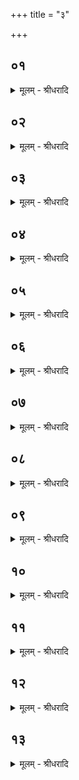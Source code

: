 +++
title = "३"

+++


## ०१
<details><summary>मूलम् - श्रीधरादि</summary>

शौचेयो᳘ ह प्रा᳘चीनयोग्यः॥  
(ऽ) उद्दा᳘लकमा᳘रुणिमा᳘जगाम ब्रह्मो᳘द्यमग्निहोत्रं᳘ व्विविदिषिष्यामी᳘ति॥
</details>

## ०२
<details><summary>मूलम् - श्रीधरादि</summary>

स᳘ होवाच॥  
गौ᳘तम का᳘ ते ऽग्निहोत्री को᳘ व्वत्सः किमु᳘पसृष्टा कि᳘ᳫँ᳘ संय्यो᳘जनं किं᳘ दुह्य᳘मानं किं᳘ दुग्धं कि᳘माह्रिय᳘माणं किम᳘धिश्रितं कि᳘मवज्योत्य᳘मानं कि᳘मद्भिः᳘ प्रत्या᳘नीतं कि᳘मुद्वास्य᳘मानं किमु᳘द्वासितं कि᳘मुन्नीय᳘मानं किमु᳘न्नीतं किमु᳘द्यतं कि᳘ᳫँ᳘ ह्रिय᳘माणं किन्नि᳘गृहीतम्॥
</details>

## ०३
<details><summary>मूलम् - श्रीधरादि</summary>

(ङ्का᳘ᳫँ᳘) का᳘ᳫँ᳘ समि᳘धमा᳘दधासि॥ 
का पूर्व्वा᳘ ऽऽहुतिः किमु᳘पासीषदः किम᳘पैक्षिष्ठाः को᳘त्तरा᳘ ऽऽहुतिः॥
</details>

## ०४
<details><summary>मूलम् - श्रीधरादि</summary>

कि᳘ᳫँ᳘ हुत्वा प्र᳘कम्पयसि॥  
किᳫँ᳭ स्रु᳘चं परिमृ᳘ज्य कूर्च्चे᳘ न्यमार्ज्जीः[[!!]] किं᳘ द्विती᳘यम्परिमृ᳘ज्य दक्षिणतो ह᳘स्तमु᳘पासीषदः किं पू᳘र्व्वं प्रा᳘शीः किं᳘ द्विती᳘यं कि᳘मुत्सृ᳘प्यापाः कि᳘ᳫँ᳘ स्रु᳘च्यप᳘ ऽआनी᳘य[[!!]] नि᳘रौक्षीः किं᳘ द्विती᳘यं किं᳘ तृती᳘यमेतां दि᳘शमु᳘दौक्षीः कि᳘ञ्जघ᳘नेनाहवनी᳘यमपो᳘ न्यनैषीः[[!!]] किᳫँ᳭ स᳘मतिष्ठिपो य᳘दि वा᳘ ऽएत᳘द्विद्वा᳘नग्निहोत्रम᳘हौषीर᳘थ ते हुतं य᳘द्यु वा ऽअ᳘विद्वान᳘हुतमेव᳘ त ऽइ᳘ति॥
</details>

## ०५
<details><summary>मूलम् - श्रीधरादि</summary>

स᳘ होवाच॥  
(चे᳘) इ᳘डैव᳘ मे मान᳘व्यग्निहोत्री᳘[[!!]] व्वाय᳘व्व्यो व्वत्सः᳘ सजूरु᳘पसृष्टा व्विरा᳘ट् संय्यो᳘जनमाश्विनं᳘ दुह्य᳘मानं व्वैश्वदेवं᳘ दुग्धं᳘ व्वाय᳘व्व्यमाह्रिय᳘माणमाग्नेयम᳘धिश्रितमैन्द्राग्न᳘मवज्योत्य᳘मानं[[!!]] व्वारुण᳘मद्भिः᳘ प्रत्या᳘नीतं व्वाय᳘व्व्यमुद्वास्य᳘मानं[[!!]] द्यावापृथि᳘व्व्यमु᳘द्वासितमाश्विन᳘मुन्नीय᳘मानं[[!!]] व्वैश्वदेवमु᳘न्नीतं महादेवायो᳘द्यतं व्वाय᳘व्वयᳫँ᳭[[!!]] ह्रिय᳘माणं व्वैष्णवं नि᳘गृहीतम्॥
</details>

## ०६
<details><summary>मूलम् - श्रीधरादि</summary>

(म᳘) अ᳘थ या᳘ᳫँ᳘ समि᳘धमाद᳘धामि॥  
(म्या᳘) आ᳘हुतीनाᳫँ᳭ सा᳘ प्रतिष्ठा या पूर्व्वा᳘ ऽऽहुतिर्द्दे᳘वाँस्त᳘या ऽप्रैषं य᳘दुपा᳘सीषदं बार्हस्पत्यं तद्य᳘दपै᳘क्षिषीम᳘ञ्चामु᳘ञ्च लोकौ ते᳘न स᳘मधां यो᳘त्तरा᳘ ऽऽहुतिर्म्मां त᳘या स्वर्ग्गे᳘ लो᳘के ऽधाम्॥
</details>

## ०७
<details><summary>मूलम् - श्रीधरादि</summary>

(म᳘) अ᳘थ य᳘द्धुत्वा᳘ प्रकम्प᳘यामि॥  
व्वाय᳘व्व्यं[[!!]] तद्यत्स्रु᳘चम्परिमृ᳘ज्य कूर्च्चे न्य᳘मार्ज्जिषमोषधिवनस्पतींस्ते᳘नाप्रैषं य᳘द्द्विती᳘यम्परिमृ᳘ज्य दक्षिणतो ह᳘स्तमुपा᳘सीषदम्पितॄँस्ते᳘नाप्रैषं यत्पू᳘र्व्वं प्रा᳘शिषं मां ते᳘नाप्रैषं य᳘द्द्विती᳘यम्प्रजां तेना᳘थ य᳘दुत्सृप्या᳘पां पशूँस्ते᳘नाप्रैषं य᳘त्स्रु᳘च्यप᳘ ऽआनी᳘य[[!!]] निरौ᳘क्षिषᳫँ᳭ सर्प्पदेवजनाँस्ते᳘नाप्रैषं य᳘द्द्विती᳘यं गन्धर्व्वाप्सर᳘सस्तेना᳘थ य᳘त्तृती᳘यमेतां दि᳘शमुदौ᳘क्षिषᳫँ᳭ स्वर्ग्ग᳘स्य लोक᳘स्य ते᳘न द्वा᳘रं व्व्यवारिषं[[!!]] य᳘ज्जघ᳘नेनाहवनी᳘यमपो न्य᳘नैषमस्मै᳘ लोका᳘य ते᳘न व्वृ᳘ष्टिमदां य᳘त्सम᳘तिष्ठिपं य᳘त्पृथिव्या᳘ ऽऊनं तत्ते᳘नापूपुरमि᳘त्येत᳘न्नौ भगवन्त्सहे᳘ति होवाच॥
</details>

## ०८
<details><summary>मूलम् - श्रीधरादि</summary>

शौचेयो᳘ ज्ञप्तः᳘॥  
प्रक्ष्या᳘मि᳘ त्वेव भ᳘गवन्तमि᳘ति पृ᳘च्छैव᳘ प्राचीनयोग्ये᳘ति स᳘ होवाच य᳘स्मिन्काल ऽउ᳘द्धृतास्ते ऽग्न᳘यः स्यु᳘रुपा᳘वत्दृतानि पा᳘त्राणि होष्यन्त्स्या ऽअ᳘थ त᳘ ऽआहवनी᳘यो ऽनुग᳘च्छेद्वे᳘त्थ त᳘द्भयं यद᳘त्र जु᳘ह्वतो भवती᳘ति व्वेदे᳘ति होवाच पुरा᳘ ऽचिरा᳘दस्य ज्येष्ठः᳘ पुत्रो᳘ म्रियेत य᳘स्यैतद᳘विदितᳫँ᳭ स्या᳘द्विद्या᳘भि᳘स्त्वे᳘वाह᳘मतारिषमि᳘ति किं᳘ व्विदितं का प्रा᳘यश्चित्तिरि᳘ति प्राण᳘ ऽउदानम᳘प्यगादि᳘ति गा᳘र्हपत्य ऽआ᳘हुतिं जुहुया᳘ᳫँ᳘ सैव प्रा᳘यश्चित्तिर्न्न तदा᳘गः कुर्व्वीये᳘त्येत᳘न्नौ भगवन्त्सहे᳘ति होवाच॥
</details>

## ०९
<details><summary>मूलम् - श्रीधरादि</summary>

शौचेयो᳘ ज्ञप्तः᳘॥  
प्रक्ष्या᳘मि᳘ त्वेव भ᳘गवन्तमि᳘ति पृ᳘च्छैव᳘ प्राचीनयोग्ये᳘ति स᳘ होवाच य᳘त्र त ऽएत᳘स्मिन्नेव᳘ काले गा᳘र्हपत्यो ऽनुग᳘च्छेद्वे᳘त्थ त᳘द्भयं यद᳘त्र जु᳘ह्वतो भ᳘वती᳘ति व्वेदे᳘ति होवाच पुरा᳘ ऽचिरा᳘दस्य गृह᳘पतिर्म्रियेत य᳘स्यैतद᳘विदितᳫँ᳭ स्या᳘द्विद्या᳘भि᳘स्त्वे᳘वाह᳘मतारिषमि᳘ति किं᳘ व्विदितं का प्रा᳘यश्चित्तिरि᳘त्युदानः᳘ प्राणम᳘प्यगादि᳘त्याहवनी᳘य ऽआ᳘हुतिं जुहुया᳘ᳫँ᳘ सैव प्रा᳘यश्चित्तिर्न्न तदा᳘गः कुर्व्वीये᳘त्येत᳘न्नौ भगवन्त्सहे᳘ति होवाच॥
</details>

## १०
<details><summary>मूलम् - श्रीधरादि</summary>

शौचेयो᳘ ज्ञप्तः᳘॥  
प्रक्ष्या᳘मि᳘ त्वेव भ᳘गवन्तमि᳘ति पृ᳘च्छैव᳘ प्राचीनयोग्ये᳘ति स᳘ होवाच य᳘त्र त ऽएत᳘स्मिन्नेव[[!!]] का᳘ले ऽन्वाहार्य्यप᳘चनो ऽनुग᳘च्छेद्वे᳘त्थ त᳘द्भयं यद᳘त्र जु᳘ह्वतो भ᳘वती᳘ति व्वेदे᳘ति होवाच पुरा᳘ ऽचिरा᳘दस्य स᳘र्व्वे पश᳘वो म्रियेरन्य᳘स्यैतद᳘विदितᳫँ᳭ स्या᳘द्विद्या᳘भि᳘स्त्वे᳘वाह᳘मतारिषमि᳘ति किं᳘ व्विदितं का प्रा᳘यश्चित्तिरि᳘ति व्व्यान᳘ ऽउदानम᳘प्यगादि᳘ति गा᳘र्हपत्य ऽआ᳘हुतिं जुहुया᳘ᳫँ᳘ सैव प्रा᳘यश्चित्तिर्न्न तदा᳘गः कुर्व्वीये᳘त्येत᳘न्नौ भगवन्त्सहे᳘ति होवाच॥
</details>

## ११
<details><summary>मूलम् - श्रीधरादि</summary>

शौचेयो᳘ ज्ञप्तः᳘॥  
प्रक्ष्या᳘मि᳘ त्वेव᳘ भ᳘गवन्तमि᳘ति पृ᳘च्छैव᳘ प्राचीनयोग्ये᳘ति स᳘ होवाच य᳘त्र त ऽएत᳘स्मिन्नेव᳘ काले स᳘र्व्वे ऽग्न᳘यो ऽनुग᳘च्छेयुर्व्वे᳘त्थ त᳘द्भयं यद᳘त्र जुह्वतो[[!!]] भ᳘वती᳘ति व्वेदे᳘ति होवाच पुरा᳘ ऽचिरा᳘दस्यादायादं कु᳘लᳫँ᳭ स्याद्य᳘स्यैतद᳘विदितᳫँ᳭ स्याद्विद्या᳘भि᳘स्त्वे᳘वाह᳘मतारिषमि᳘ति किं᳘ व्विदितं का प्रा᳘यश्चित्तिरि᳘ति पुरा᳘ ऽचिरा᳘दग्निं᳘ मथित्वा यां दि᳘शं व्वा᳘तो व्वायात्तां दि᳘शमाहवनी᳘यमुद्धृ᳘त्य व्वाय᳘व्यामा᳘हुतिं जुहुयाᳫँ᳭ स᳘ व्विद्याᳫँ᳭ स᳘मृद्धं मे ऽग्निहोत्र᳘ᳫँ᳘ सर्व्वदेव᳘त्यं व्वायु᳘ᳫँ᳘ ह्येव स᳘र्व्वाणि भूता᳘न्यपिय᳘न्ति[[!!]] व्वायोः पु᳘नर्व्विसृज्य᳘न्ते᳘ सैव प्रा᳘यश्चित्तिर्न्न तदा᳘गः कुर्व्वीये᳘त्येत᳘न्नौ भगवन्त्सहे᳘ति होवाच॥
</details>

## १२
<details><summary>मूलम् - श्रीधरादि</summary>

शौचेयो᳘ ज्ञप्तः᳘॥  
प्रक्ष्या᳘मि᳘ त्वेव भ᳘गवन्तमि᳘ति पृ᳘च्छैव᳘ प्राचीनयोग्ये᳘ति स᳘ होवाच य᳘त्र त ऽएत᳘स्मिन्नेव᳘ काले᳘ निवाते स᳘र्व्वे ऽग्न᳘यो ऽनुग᳘च्छेयुर्व्वे᳘त्थ त᳘द्भयं यद᳘त्र जु᳘ह्वतो भवती᳘ति व्वेदे᳘ति होवाचा᳘प्रियमे᳘वास्मिँ᳘ल्लोके प᳘श्येता᳘प्रियममु᳘ष्मिन्य᳘स्यैतद᳘विदितᳫँ᳭ स्याद्विद्या᳘भि᳘स्त्वे᳘वाह᳘मतारिषमिति[[!!]] किं᳘ व्विदितं का प्रा᳘यश्चित्तिरि᳘ति पुरा᳘ ऽचिरा᳘दग्निं᳘ मथित्वा प्रा᳘ञ्चमाहवनी᳘यमुद्धृ᳘त्य जघ᳘नेनाहवनी᳘यमुपवि᳘श्याह᳘मे᳘वैनत्पिबेयᳫँ᳭ स᳘ व्विद्याᳫँ᳭ स᳘मृद्धं मे ऽग्निहोत्र᳘ᳫँ᳘ सर्व्वदेव᳘त्यं ब्राह्मण᳘ᳫँ᳘[[!!]] ह्येव स᳘र्व्वाणि भूता᳘न्यपियं᳘ति ब्राह्मणात्पु᳘नर्व्विसृज्य᳘न्ते᳘ सैव प्रा᳘यश्चित्तिर्न्न तदा᳘गः कुर्व्वीयेत्य᳘थ वा᳘ ऽअह᳘मेत᳘न्नावेदिषमि᳘ति होवाच॥
</details>

## १३
<details><summary>मूलम् - श्रीधरादि</summary>

शौचेयो᳘ ज्ञप्तः᳘॥  
(ऽ) इमा᳘नि समित्काष्ठान्यु᳘पायानि भ᳘गवन्तमि᳘ति स᳘ होवाच य᳘देवं ना᳘वक्ष्यो मूर्द्धा ते व्व्यपतिष्यदेह्यु᳘पेही᳘ति[[!!]] तथे᳘ति तᳫँ᳭ हो᳘पनिन्ये त᳘स्मै हैता᳘ᳫँ᳘ शोकतरां व्व्या᳘त्दृतिमुवाच य᳘त्सत्यं त᳘स्मादु सत्य᳘मेव᳘ व्वदेत्॥
</details>